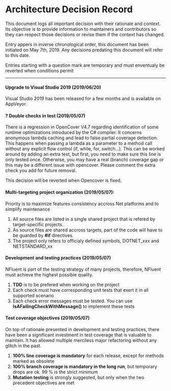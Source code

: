 
# Architecture Decision Record
This document logs all important decision with their rationale and context.
Its objective is to provide information to maintainers and contributors so
they can respect those decisions or revise them if the context has changed.

Entry appers in inverse chronological order, this document has been initiated
on May 7th, 2019. Any decisions predating this document will refer to this date.

Entries starting with a question mark are temporary and must enventualy be reverted
when conditions permit

-------------
#### 
#### Upgrade to Visual Studio 2019 (2019/06/20)
Visual Studio 2019 has been released for a few months and is available on AppVeyor.

#### ? Double checks in test (2019/05/07)
There is a regression in OpenCover V4.7 regarding identification of some runtime
optimizations introduced by the C# compiler. It concerns anonymous lambda caching
and lead to false partial coverage detection. This happens when passing a lambda as
a parameter to a method call without any explicit flow control
(if, while, for, switch...).
This can be worked around by adding an extra test, but first, you need to make sure
this line is only tested once. Otherwise, you may have a real (branch) coverage gap
or this may be a different issue with opencover.
Please comment the extra check you add for future removal.

This decision will be reverted when Opencover is fixed.


#### Multi-targeting project organization (2019/05/07):
Priority is to maximize features consistency accross Net platforms and to simplify
maintenance
1. All source files are listed in a single shared project that is refered by
target-specific projects.
1. As source files are shared accross targets, part of the code will have to be guarded
by **#if** directives.
1. The project only refers to officialy defined symbols, DOTNET_xxx and NETSTANDARD_xx

#### Development and testing practices (2019/05/07)
NFluent is part of the testing strategy of many projects, therefore, NFluent must
achieve the highest possible quality.
1. **TDD** is to be prefered when working on the project
1. Each check must have corresponding unit tests that exert it in all supported
scenario
1. Each check error messages must be tested. You can use **IsAFailingCheckWithMessage()**
to implement these tests

#### Test coverage objectives (2019/05/07)
On top of rationale presented in development and testing practices, 
there have been a significant investment in test coverage that is valuable to maintain.
It has allowed multiple merciless major refactoring without any glitch in the past.
1. **100% line coverage is mandatory** for each release, except for methods marked as obsolete
1. **100% branch coverage is mandatory in the long run**, but temporary drops are ok. 99 % is the strict minimum 
1. **Mutation testing** is strongly suggested, but only when the two precedent objectives are met